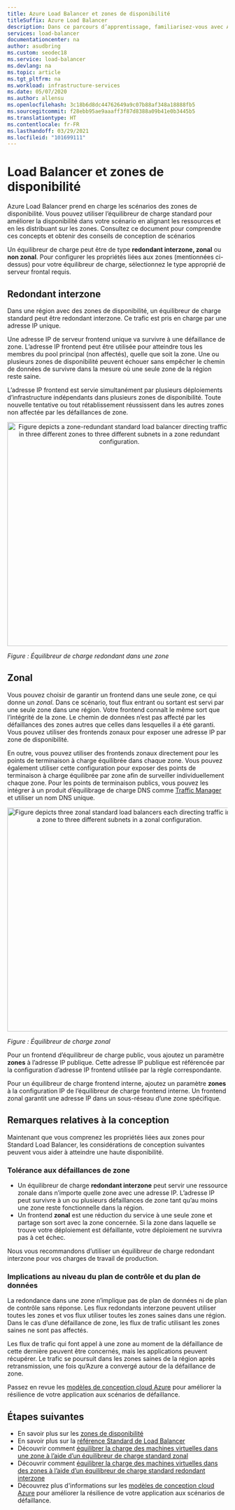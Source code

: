 ```yaml
---
title: Azure Load Balancer et zones de disponibilité
titleSuffix: Azure Load Balancer
description: Dans ce parcours d’apprentissage, familiarisez-vous avec Azure Standard Load Balancer et les Zones de disponibilité.
services: load-balancer
documentationcenter: na
author: asudbring
ms.custom: seodec18
ms.service: load-balancer
ms.devlang: na
ms.topic: article
ms.tgt_pltfrm: na
ms.workload: infrastructure-services
ms.date: 05/07/2020
ms.author: allensu
ms.openlocfilehash: 3c18b6d8dc44762649a9c07b88af348a18888fb5
ms.sourcegitcommit: f28ebb95ae9aaaff3f87d8388a09b41e0b3445b5
ms.translationtype: HT
ms.contentlocale: fr-FR
ms.lasthandoff: 03/29/2021
ms.locfileid: "101699111"
---
```

# <a name="load-balancer-and-availability-zones"></a>Load Balancer et zones de disponibilité

Azure Load Balancer prend en charge les scénarios des zones de disponibilité. Vous pouvez utiliser l’équilibreur de charge standard pour améliorer la disponibilité dans votre scénario en alignant les ressources et en les distribuant sur les zones.  Consultez ce document pour comprendre ces concepts et obtenir des conseils de conception de scénarios

Un équilibreur de charge peut être de type **redondant interzone, zonal** ou **non zonal**. Pour configurer les propriétés liées aux zones (mentionnées ci-dessus) pour votre équilibreur de charge, sélectionnez le type approprié de serveur frontal requis.

## <a name="zone-redundant"></a>Redondant interzone

Dans une région avec des zones de disponibilité, un équilibreur de charge standard peut être redondant interzone. Ce trafic est pris en charge par une adresse IP unique.

Une adresse IP de serveur frontend unique va survivre à une défaillance de zone. L’adresse IP frontend peut être utilisée pour atteindre tous les membres du pool principal (non affectés), quelle que soit la zone. Une ou plusieurs zones de disponibilité peuvent échouer sans empêcher le chemin de données de survivre dans la mesure où une seule zone de la région reste saine.

L’adresse IP frontend est servie simultanément par plusieurs déploiements d’infrastructure indépendants dans plusieurs zones de disponibilité. Toute nouvelle tentative ou tout rétablissement réussissent dans les autres zones non affectée par les défaillances de zone.

<p align="center">
  <img src="./media/az-zonal/zone-redundant-lb-1.svg" alt="Figure depicts a zone-redundant standard load balancer directing traffic in three different zones to three different subnets in a zone redundant configuration." width="512" title="Service NAT de Réseau virtuel">
</p>

*Figure : Équilibreur de charge redondant dans une zone*

## <a name="zonal"></a>Zonal

Vous pouvez choisir de garantir un frontend dans une seule zone, ce qui donne un *zonal*.  Dans ce scénario, tout flux entrant ou sortant est servi par une seule zone dans une région.  Votre frontend connaît le même sort que l’intégrité de la zone.  Le chemin de données n’est pas affecté par les défaillances des zones autres que celles dans lesquelles il a été garanti. Vous pouvez utiliser des frontends zonaux pour exposer une adresse IP par zone de disponibilité.  

En outre, vous pouvez utiliser des frontends zonaux directement pour les points de terminaison à charge équilibrée dans chaque zone. Vous pouvez également utiliser cette configuration pour exposer des points de terminaison à charge équilibrée par zone afin de surveiller individuellement chaque zone. Pour les points de terminaison publics, vous pouvez les intégrer à un produit d’équilibrage de charge DNS comme [Traffic Manager](../traffic-manager/traffic-manager-overview.md) et utiliser un nom DNS unique.


<p align="center">
  <img src="./media/az-zonal/zonal-lb-1.svg" alt="Figure depicts three zonal standard load balancers each directing traffic in a zone to three different subnets in a zonal configuration." width="512" title="Service NAT de Réseau virtuel">
</p>

*Figure : Équilibreur de charge zonal*

Pour un frontend d’équilibreur de charge public, vous ajoutez un paramètre **zones** à l’adresse IP publique. Cette adresse IP publique est référencée par la configuration d’adresse IP frontend utilisée par la règle correspondante.

Pour un équilibreur de charge frontend interne, ajoutez un paramètre **zones** à la configuration IP de l’équilibreur de charge frontend interne. Un frontend zonal garantit une adresse IP dans un sous-réseau d’une zone spécifique.

## <a name="design-considerations"></a><a name="design"></a> Remarques relatives à la conception

Maintenant que vous comprenez les propriétés liées aux zones pour Standard Load Balancer, les considérations de conception suivantes peuvent vous aider à atteindre une haute disponibilité.

### <a name="tolerance-to-zone-failure"></a>Tolérance aux défaillances de zone

- Un équilibreur de charge **redondant interzone** peut servir une ressource zonale dans n’importe quelle zone avec une adresse IP.  L’adresse IP peut survivre à un ou plusieurs défaillances de zone tant qu’au moins une zone reste fonctionnelle dans la région.
- Un frontend **zonal** est une réduction du service à une seule zone et partage son sort avec la zone concernée. Si la zone dans laquelle se trouve votre déploiement est défaillante, votre déploiement ne survivra pas à cet échec.

Nous vous recommandons d’utiliser un équilibreur de charge redondant interzone pour vos charges de travail de production.

### <a name="control-vs-data-plane-implications"></a>Implications au niveau du plan de contrôle et du plan de données

La redondance dans une zone n’implique pas de plan de données ni de plan de contrôle sans réponse. Les flux redondants interzone peuvent utiliser toutes les zones et vos flux utiliser toutes les zones saines dans une région. Dans le cas d’une défaillance de zone, les flux de trafic utilisant les zones saines ne sont pas affectés.

Les flux de trafic qui font appel à une zone au moment de la défaillance de cette dernière peuvent être concernés, mais les applications peuvent récupérer. Le trafic se poursuit dans les zones saines de la région après retransmission, une fois qu’Azure a convergé autour de la défaillance de zone.

Passez en revue les [modèles de conception cloud Azure](/azure/architecture/patterns/) pour améliorer la résilience de votre application aux scénarios de défaillance.

## <a name="next-steps"></a>Étapes suivantes
- En savoir plus sur les [zones de disponibilité](../availability-zones/az-overview.md)
- En savoir plus sur la [référence Standard de Load Balancer](./load-balancer-overview.md)
- Découvrir comment [équilibrer la charge des machines virtuelles dans une zone à l’aide d’un équilibreur de charge standard zonal](./quickstart-load-balancer-standard-public-cli.md)
- Découvrir comment [équilibrer la charge des machines virtuelles dans des zones à l’aide d’un équilibreur de charge standard redondant interzone](./quickstart-load-balancer-standard-public-cli.md)
- Découvrez plus d'informations sur les [modèles de conception cloud Azure](/azure/architecture/patterns/) pour améliorer la résilience de votre application aux scénarios de défaillance.
